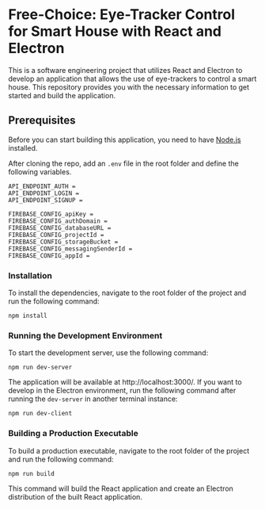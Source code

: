 # Free-Choice: Eye-Tracker Control for Smart House with React and Electron

This is a software engineering project that utilizes React and Electron to develop an application that allows the use of eye-trackers to control a smart house. This repository provides you with the necessary information to get started and build the application.

## Prerequisites
Before you can start building this application, you need to have [Node.js](https://nodejs.org/en/download/) installed.

After cloning the repo, add an `.env` file in the root folder and define the following variables.
```
API_ENDPOINT_AUTH = 
API_ENDPOINT_LOGIN = 
API_ENDPOINT_SIGNUP = 

FIREBASE_CONFIG_apiKey = 
FIREBASE_CONFIG_authDomain = 
FIREBASE_CONFIG_databaseURL = 
FIREBASE_CONFIG_projectId = 
FIREBASE_CONFIG_storageBucket = 
FIREBASE_CONFIG_messagingSenderId = 
FIREBASE_CONFIG_appId = 
```

### Installation
To install the dependencies, navigate to the root folder of the project and run the following command:
```
npm install
```

### Running the Development Environment
To start the development server, use the following command:
```
npm run dev-server
```
The application will be available at http://localhost:3000/. If you want to develop in the Electron environment, run the following command after running the `dev-server` in another terminal instance:
```
npm run dev-client
```

### Building a Production Executable

To build a production executable, navigate to the root folder of the project and run the following command:
```
npm run build
```
This command will build the React application and create an Electron distribution of the built React application.
